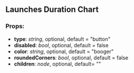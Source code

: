 ## **Launches Duration Chart**

### Props:

* **type**: _string_, optional, default = "button"
* **disabled**: _bool_, optional, default = false
* **color**: _string_, optional, default = "booger"
* **roundedCorners**: _bool_, optional, default = false
* **children**: _node_, optional, default= ""
